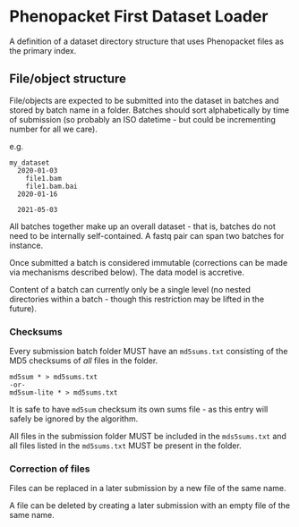 # Phenopacket First Dataset Loader

A definition of a dataset directory structure
that uses Phenopacket files as the primary index.


## File/object structure

File/objects are expected to be submitted into the dataset in batches and stored by batch
name in a folder. Batches should sort alphabetically by time of submission (so probably an ISO
datetime - but could be incrementing number for all we care).

e.g.

```
my_dataset
  2020-01-03
    file1.bam
    file1.bam.bai
  2020-01-16

  2021-05-03

```

All batches together make up an overall dataset - that is, batches
do not need to be internally self-contained. A fastq pair can span two batches for instance.

Once submitted a batch is considered
immutable (corrections can be made via mechanisms described below). The data model is
accretive.

Content of a batch can currently only be a single level (no nested directories within a batch - though
this restriction may be lifted in the future).

### Checksums

Every submission batch folder MUST have an `md5sums.txt` consisting of the MD5 checksums
of _all_ files in the folder.

```shell
md5sum * > md5sums.txt
-or-
md5sum-lite * > md5sums.txt
```

It is safe to have `md5sum` checksum its own sums file - as this entry will
safely be ignored by the algorithm.

All files in the submission folder MUST be included in the `mds5sums.txt` and all files
listed in the `md5sums.txt` MUST be present in the folder.

### Correction of files

Files can be replaced in a later submission by a new file of the same name.

A file can be deleted by creating a later submission with an empty file of the same name.

